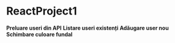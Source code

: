 # ReactProject1

**Preluare useri din API**
**Listare useri existenți**
**Adăugare user nou**
**Schimbare culoare fundal**
